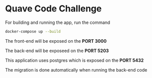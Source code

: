 # Quave Code Challenge

For building and running the app, run the command

```bash
docker-compose up --build
```

The front-end will be exposed on the **PORT 3000**

The back-end will be exposeed on the **PORT 5203**

This application uses postgres which is exposed on the **PORT 5432**

The migration is done automatically when running the back-end code